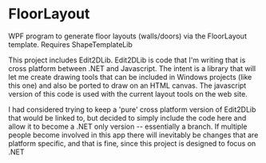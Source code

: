 # FloorLayout
WPF program to generate floor layouts (walls/doors) via the FloorLayout template. Requires ShapeTemplateLib

This project includes Edit2DLib. Edit2DLib is code that I'm writing that is cross platform between .NET and Javascript. The intent is a library that will let me create drawing tools that can be included in Windows projects (like this one) and also be ported to draw on an HTML canvas. The javascript version of this code is used with the current layout tools on the web site.

I had considered trying to keep a 'pure' cross platform version of Edit2DLib that would be linked to, but decided to simply include the code here and allow it to become a .NET only version -- essentially a branch. If multiple people become involved in this app there will inevitably be changes that are platform specific, and that is fine, since this project is designed to focus on .NET
